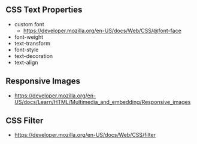 ## CSS Text Properties

- custom font
  - https://developer.mozilla.org/en-US/docs/Web/CSS/@font-face
- font-weight
- text-transform
- font-style
- text-decoration
- text-align

## Responsive Images

- https://developer.mozilla.org/en-US/docs/Learn/HTML/Multimedia_and_embedding/Responsive_images

## CSS Filter

- https://developer.mozilla.org/en-US/docs/Web/CSS/filter
